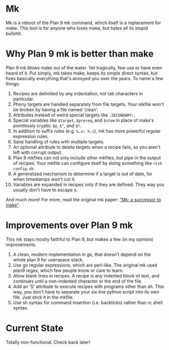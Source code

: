 
# Mk

Mk is a reboot of the Plan 9 mk command, which itself is a replacement for make.
This tool is for anyone who loves make, but hates all its stupid bullshit.

# Why Plan 9 mk is better than make

Plan 9 mk blows make out of the water. Yet tragically, few use or have even heard
of it. Put simply, mk takes make, keeps its simple direct syntax, but fixes
basically everything that's annoyed you over the years. To name a few things:

  1. Recipes are delimited by any indentation, not tab characters in particular.
  1. Phony targets are handled separately from file targets. Your mkfile won't
     be broken by having a file named 'clean'.
  1. Attributes instead of weird special targets like `.SECONDARY:`.
  1. Special variables like `$target`, `$prereq`, and `$stem` in place of
     make's pointlessly cryptic `$@`, `$^`, and `$*`.
  1. In addition to suffix rules (e.g. `%.o: %.c`), mk has more powerful regular
     expression rules.
  1. Sane handling of rules with multiple targets.
  1. An optional attribute to delete targets when a recipe fails, so you aren't
     left with corrupt output.
  1. Plan 9 mkfiles can not only include other mkfiles, but pipe in the output of
     recipes. Your mkfile can configure itself by doing something like
     `<|sh config.sh`.
  1. A generalized mechanism to determine if a target is out of date, for when
     timestamps won't cut it.
  1. Variables are expanded in recipes only if they are defined. They way you
     usually don't have to escape `$`.

And much more! For more, read the original mk paper: ["Mk: a successor to
make"](#).

# Improvements over Plan 9 mk

This mk stays mostly faithful to Plan 9, but makes a few (in my opinion)
improvements.

  1. A clean, modern implementation in go, that doesn't depend on the whole plan
     9 for userspace stack.
  1. Use go regular expressions, which are perl-like. The original mk used plan9
     regex, which few people know or care to learn.
  1. Allow blank lines in recipes. A recipe is any indented block of text, and
     continues until a non-indented character or the end of the file.
  1. Add an 'S' attribute to execute recipes with programs other than sh. This
     way, you don't have to separate your six line python script into its own
     file. Just stick it in the mkfile.
  1. Use sh syntax for command insertion (i.e. backticks) rather than rc shell
     syntax.


# Current State

Totally non-functional. Check back later!


